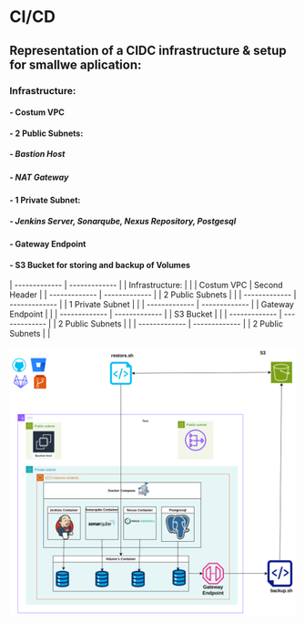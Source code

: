 # CI/CD
## Representation of a CIDC infrastructure & setup for smallwe aplication:
### Infrastructure:
#### - Costum VPC
#### - 2 Public Subnets:
  ##### - Bastion Host
#####     - NAT Gateway
#### - 1 Private Subnet:
#####     - Jenkins Server, Sonarqube, Nexus Repository, Postgesql
#### - Gateway Endpoint
####  - S3 Bucket for storing and backup of Volumes 




| ------------- | ------------- |
|  Infrastructure:  |  |
| Costum VPC  | Second Header |
| ------------- | ------------- |
|  2 Public Subnets  |   |
| ------------- | ------------- |
|  1 Private Subnet  |   |
| ------------- | ------------- |
|  Gateway Endpoint  |   |
| ------------- | ------------- |
|  S3 Bucket  |   |
| ------------- | ------------- |
|  2 Public Subnets  |   |
| ------------- | ------------- |
|  2 Public Subnets  |   |


![alt text](https://github.com/dev126712/cicd/blob/2d79805398c75877537e3484ff48f43334716e04/cicd.png)
